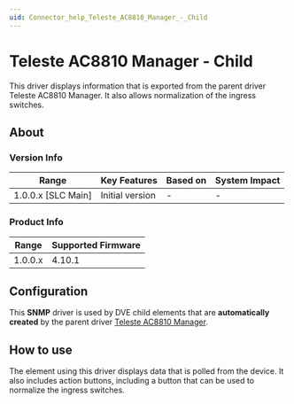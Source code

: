 ```yaml
---
uid: Connector_help_Teleste_AC8810_Manager_-_Child
---
```


# Teleste AC8810 Manager - Child

This driver displays information that is exported from the parent driver Teleste AC8810 Manager. It also allows normalization of the ingress switches.

## About

### Version Info

| **Range**            | **Key Features** | **Based on** | **System Impact** |
|----------------------|------------------|--------------|-------------------|
| 1.0.0.x \[SLC Main\] | Initial version  | \-           | \-                |

### Product Info

| **Range** | **Supported Firmware** |
|-----------|------------------------|
| 1.0.0.x   | 4.10.1                 |

## Configuration

This **SNMP** driver is used by DVE child elements that are **automatically created** by the parent driver [Teleste AC8810 Manager](xref:Connector_help_Teleste_AC8810_Manager).

## How to use

The element using this driver displays data that is polled from the device. It also includes action buttons, including a button that can be used to normalize the ingress switches.
